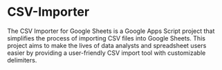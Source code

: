 # CSV-Importer
The CSV Importer for Google Sheets is a Google Apps Script project that simplifies the process of importing CSV files into Google Sheets. This project aims to make the lives of data analysts and spreadsheet users easier by providing a user-friendly CSV import tool with customizable delimiters.
